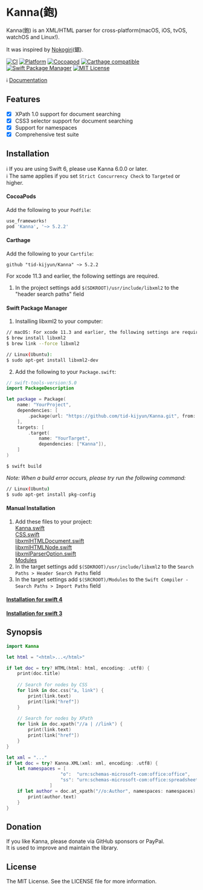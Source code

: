 # Kanna(鉋)
Kanna(鉋) is an XML/HTML parser for cross-platform(macOS, iOS, tvOS, watchOS and Linux!).

It was inspired by [Nokogiri](https://github.com/sparklemotion/nokogiri)(鋸).

[![CI](https://github.com/tid-kijyun/Kanna/actions/workflows/ci.yml/badge.svg)](https://github.com/tid-kijyun/Kanna/actions/workflows/ci.yml)
[![Platform](http://img.shields.io/badge/platform-ios_osx_watchos_tvos_linux-lightgrey.svg?style=flat)](https://developer.apple.com/resources/)
[![Cocoapod](http://img.shields.io/cocoapods/v/Kanna.svg?style=flat)](http://cocoadocs.org/docsets/Kanna/)
[![Carthage compatible](https://img.shields.io/badge/Carthage-compatible-4BC51D.svg?style=flat)](https://github.com/Carthage/Carthage)
[![Swift Package Manager](https://img.shields.io/badge/Swift%20Package%20Manager-compatible-brightgreen.svg)](https://github.com/apple/swift-package-manager)
[![MIT License](http://img.shields.io/badge/license-MIT-blue.svg?style=flat)](LICENSE)

:information_source: [Documentation](http://tid-kijyun.github.io/Kanna/)


## Features
- [x] XPath 1.0 support for document searching
- [x] CSS3 selector support for document searching
- [x] Support for namespaces
- [x] Comprehensive test suite

## Installation
ℹ️ If you are using Swift 6, please use Kanna 6.0.0 or later.  
ℹ️ The same applies if you set `Strict Concurrency Check` to `Targeted` or higher.

#### CocoaPods
Add the following to your `Podfile`:
```ruby
use_frameworks!
pod 'Kanna', '~> 5.2.2'
```

#### Carthage
Add the following to your `Cartfile`:

```ogdl
github "tid-kijyun/Kanna" ~> 5.2.2
```

For xcode 11.3 and earlier, the following settings are required.
1. In the project settings add `$(SDKROOT)/usr/include/libxml2` to the "header search paths" field

#### Swift Package Manager
1. Installing libxml2 to your computer:

```bash
// macOS: For xcode 11.3 and earlier, the following settings are required.
$ brew install libxml2
$ brew link --force libxml2

// Linux(Ubuntu):
$ sudo apt-get install libxml2-dev
```

2. Add the following to your `Package.swift`:

```swift
// swift-tools-version:5.0
import PackageDescription

let package = Package(
    name: "YourProject",
    dependencies: [
        .package(url: "https://github.com/tid-kijyun/Kanna.git", from: "5.2.2"),
    ],
    targets: [
        .target(
            name: "YourTarget",
            dependencies: ["Kanna"]),
    ]
)
```

```bash
$ swift build
```

*Note: When a build error occurs, please try run the following command:*
```bash
// Linux(Ubuntu)
$ sudo apt-get install pkg-config
```

#### Manual Installation
1. Add these files to your project:  
  [Kanna.swift](Source/Kanna.swift)  
  [CSS.swift](Source/CSS.swift)  
  [libxmlHTMLDocument.swift](Source/libxml/libxmlHTMLDocument.swift)  
  [libxmlHTMLNode.swift](Source/libxml/libxmlHTMLNode.swift)  
  [libxmlParserOption.swift](Source/libxml/libxmlParserOption.swift)  
  [Modules](Modules)
1. In the target settings add `$(SDKROOT)/usr/include/libxml2` to the `Search Paths > Header Search Paths` field
1. In the target settings add `$(SRCROOT)/Modules` to the `Swift Compiler - Search Paths > Import Paths` field


#### [Installation for swift 4](https://github.com/tid-kijyun/Kanna/blob/master/Documentation/InstallationForSwift4.md)
#### [Installation for swift 3](https://github.com/tid-kijyun/Kanna/blob/master/Documentation/InstallationForSwift3.md)

## Synopsis
```swift
import Kanna

let html = "<html>...</html>"

if let doc = try? HTML(html: html, encoding: .utf8) {
    print(doc.title)
    
    // Search for nodes by CSS
    for link in doc.css("a, link") {
        print(link.text)
        print(link["href"])
    }
    
    // Search for nodes by XPath
    for link in doc.xpath("//a | //link") {
        print(link.text)
        print(link["href"])
    }
}
```

```swift
let xml = "..."
if let doc = try? Kanna.XML(xml: xml, encoding: .utf8) {
    let namespaces = [
                    "o":  "urn:schemas-microsoft-com:office:office",
                    "ss": "urn:schemas-microsoft-com:office:spreadsheet"
                ]
    if let author = doc.at_xpath("//o:Author", namespaces: namespaces) {
        print(author.text)
    }
}
```

## Donation
If you like Kanna, please donate via GitHub sponsors or PayPal.  
It is used to improve and maintain the library.

## License
The MIT License. See the LICENSE file for more information.

